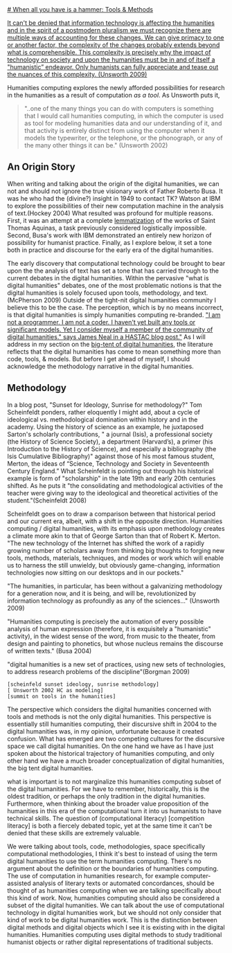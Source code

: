 <a href="/mcburton/writing/tree/master/chapter-one/#tools-intro" name="tools-intro" >
# When all you have is a hammer: Tools & Methods

It can't be denied that information technology is affecting the humanities and in the spirit of a postmodern pluralism we must recognize there are multiple ways of accounting for these changes. We can give primacy to one or another factor, the complexity of the changes probably extends beyond what is comprehensible. This complexity is precisely why the impact of technology on society and upon the humanities must be in and of itself a "humanistic” endeavor. Only humanists can fully appreciate and tease out the nuances of this complexity. (Unsworth 2009)
</a>

Humanities computing explores the newly afforded possibilities for research in the humanities as a result of computation _as a tool_. As Unsworth puts it,
>"..one of the many things you can do with computers is something that I would call humanities computing, in which the computer is used as tool for modeling humanities data and our understanding of it, and that activity is entirely distinct from using the computer when it models the typewriter, or the telephone, or the phonograph, or any of the many other things it can be." (Unsworth 2002)


## An Origin Story
When writing and talking about the origin of the digital humanities, we can not and should not ignore the true visionary work of Father Roberto Busa. It was he who had the (divine?) insight in 1949 to contact TK? Watson at IBM to explore the possibilities of their new computation machine in the analysis of text.(Hockey 2004) What resulted was profound for multiple reasons. First, it was an attempt at a complete [lemmatization](http://en.wikipedia.org/wiki/Lemmatization) of the works of Saint Thomas Aquinas, a task previously considered logistically impossible. Second, Busa's work with IBM demonstrated an entirely new horizon of possibility for humanist practice. Finally, as I explore below, it set a tone both in practice and discourse for the early era of the digital humanities.

The early discovery that computational technology could be brought to bear upon the the analysis of text has set a tone that has carried through to the current debates in the digital humanities. Within the pervasive "what is digital humanities" debates, one of the most problematic notions is that the digital humanities is solely focused upon tools, methodology, and text. (McPherson 2009) Outside of the tight-nit digital humanities community I believe this to be the case. The perception, which is by no means incorrect, is that digital humanities is simply humanities computing re-branded. ["I am not a programmer. I am not a coder. I haven't yet built any tools or significant models. Yet I consider myself a member of the community of digital humanities." says James Neal in a HASTAC blog post."](http://hastac.org/blogs/james3neal/2011/12/17/why-digital-humanities-community-and-networks) As I will address in my section on the [big-tent of digital humanities](big-tent.markdown), the literature reflects that the digital humanities has come to mean something more than code, tools, & models. But before I get ahead of myself, I should acknowledge the methodology narrative in the digital humanities.

## Methodology

In a blog post, "Sunset for Ideology, Sunrise for methodology?" Tom Scheinfeldt ponders, rather eloquently I might add, about a cycle of ideological vs. methodological domination within history and in the academy. Using the history of science as an example, he juxtaposed Sarton's scholarly contributions, " a journal (Isis), a professional society (the History of Science Society), a department (Harvard’s), a primer (his Introduction to the History of Science), and especially a bibliography (the Isis Cumulative Bibliography)" against those of his most famous student, Merton, the ideas of “Science, Technology and Society in Seventeenth Century England.” What Scheinfeldt is pointing out through his historical example is form of "scholarship" in the late 19th and early 20th centuries shifted. As he puts it "the consolidating and methodological activities of the teacher were giving way to the ideological and theoretical activities of the student."(Scheinfeldt 2008) 

Scheinfeldt goes on to draw a comparison between that historical period and our current era, albeit, with a shift in the opposite direction. Humanities computing / digital humanities, with its emphasis upon methodology creates a climate more akin to that of George Sarton than that of Robert K. Merton. "The new technology of the Internet has shifted the work of a rapidly growing number of scholars away from thinking big thoughts to forging new tools, methods, materials, techniques, and modes or work which will enable us to harness the still unwieldy, but obviously game-changing, information technologies now sitting on our desktops and in our pockets." 







"The humanities, in particular, has been without a galvanizing methodology for a generation now, and it is being, and will be, revolutionized by information technology as profoundly as any of the sciences..." (Unsworth 2009)

"Humanities computing is precisely the automation of every possible analysis of human expression (therefore, it is exquisitely a "humanistic" activity), in the widest sense of the word, from music to the theater, from design and painting to phonetics, but whose nucleus remains the discourse of written texts." (Busa 2004)

"digital humanities is a new set of practices, using new sets of technologies, to address research problems of the discipline"(Borgman 2009)



	[scheinfeld sunset ideology, sunrise methodology]
	[ Unsworth 2002 HC as modeling]
	[summit on tools in the humanities]


The perspective which considers the digital humanities concerned with tools and methods is not the only digital humanities. This perspective is essentially still humanities computing, their discursive shift in 2004 to the digital humanities was, in my opinion, unfortunate because it created confusion. What has emerged are two competing cultures for the discursive space we call digital humanities. On the one hand we have as I have just spoken about the historical trajectory of humanities computing, and only other hand we have a much broader conceptualization of digital humanities, the big tent digital humanities.

what is important is to not marginalize this humanities computing subset of the digital humanities. For we have to remember, historically, this is the oldest tradition, or perhaps the only tradition in the digital humanities. Furthermore, when thinking about the broader value proposition of the humanities in this era of the computational turn it into us humanists to have technical skills. The question of (computational literacy) [competition literacy] is both a fiercely debated topic, yet at the same time it can't be denied that these skills are extremely valuable.

We were talking about tools, code, methodologies, space specifically computational methodologies, I think it's best to instead of using the term digital humanities to use the term humanities computing. There's no argument about the definition or the boundaries of humanities computing. The use of computation in humanities research, for example computer-assisted analysis of literary texts or automated concordances, should be thought of as humanities computing when we are talking specifically about this kind of work. Now, humanities computing should also be considered a subset of the digital humanities. We can talk about the use of computational technology in digital humanities work, but we should not only consider that kind of work to be digital humanities work. This is the distinction between digital methods and digital objects which I see it is existing with in the digital humanities. Humanities computing  uses digital methods to study traditional humanist objects or rather digital representations of traditional subjects.

